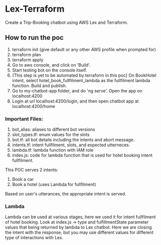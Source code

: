 # Lex-Terraform
Create a Trip-Booking chatbot using AWS Lex and Terraform.

## How to run the poc
1. terraform init (give default or any other AWS profile when prompted for)
2. terraform plan
3. terraform apply
4. Go to aws console, and click on 'Build'.
5. Start testing bot on the console itself.
6. (This step is yet to be automated by terraform in this poc) On BookHotel intent, select hotel_book_fullfilment_lambda as the fullfilment lambda function. Build and publish.
7. Go to my-chatbot-app folder, and do 'ng serve'. Open the app on localhost:4200
8. Login at url localhost:4200/login, and then open chatbot app at localhost:4200/home

### Important Files:
1. bot_alias: aliases to different bot versions
2. slot_types.tf: enum values for the slots
3. bot.tf: all bot details including the intents and abort message.
4. intents.tf: intent fullfilment, slots, and expected utterneces.
5. lambda.tf: lambda function with IAM role
6. index.js: code for lambda function that is used for hotel booking intent fullfilment.

This POC serves 2 intents:
1. Book a car 
2. Book a hotel (uses Lambda for fullfilment) 

Based on user's utterances, the appropriate intent is served. 

### Lambda
Lambda can be used at various stages, here we used it for intent fullfilment of hotel booking. Look at index.js -> type and fulfillmentState parameter values that being returned by lambda to Lex chatbot. Here we are closing the intent with the response, but you may use different values for different type of interactions with Lex.

